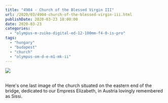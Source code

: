 ```yaml
---
title: "4904 - Church of the Blessed Virgin III"
url: /2020/03/4904-church-of-the-blessed-virgin-iii.html
publishDate: 2020-03-23 18:00:00
date: 2020-03-23
categories: 
  - "olympus-m-zuiko-digital-ed-12-100mm-f4-0-is-pro"
tags: 
  - "hungary"
  - "budapest"
  - "church"
  - "olympus-om-d-e-m1-mk-ii"
---
```

<div class="container">
<div class="center"><a target="_blank" href="https://d25zfm9zpd7gm5.cloudfront.net/1200x1200/2018/20180520_154210_lr.jpg"><img class="webfeedsFeaturedVisual" src="https://d25zfm9zpd7gm5.cloudfront.net/0600x0600/2018/20180520_154210_lr.jpg" /></a></div>
</div>
<br />

Here's one last image of the church situated on the eastern end of
the bridge, dedicated to our Empress Elizabeth, in Austria lovingly
remembered as Sissi.